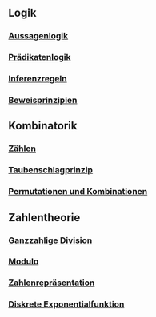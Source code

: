 ## Logik
### [Aussagenlogik](aussagenlogik.md)
### [Prädikatenlogik](praedikatenlogik.md)
### [Inferenzregeln](ableitungsregeln.md)
### [Beweisprinzipien](beweisprinzipien.md)
## Kombinatorik
### [Zählen](zaehlen.md)
### [Taubenschlagprinzip](taubenschlag.md)
### [Permutationen und Kombinationen](permutationen-kombinationen.md)
## Zahlentheorie
### [Ganzzahlige Division](ganzzahlige-division.md)
### [Modulo](modulo.md)
### [Zahlenrepräsentation](zahlenrepraesentation.md)
### [Diskrete Exponentialfunktion](diskrete-exponentialfunktion.md)